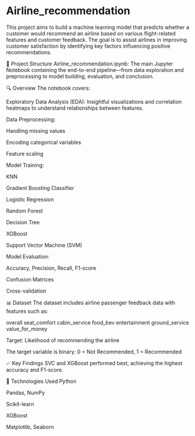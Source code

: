 # Airline_recommendation

This project aims to build a machine learning model that predicts whether a customer would recommend an airline based on various flight-related features and customer feedback. The goal is to assist airlines in improving customer satisfaction by identifying key factors influencing positive recommendations.

📁 Project Structure
Airline_recommendation.ipynb: The main Jupyter Notebook containing the end-to-end pipeline—from data exploration and preprocessing to model building, evaluation, and conclusion.

🔍 Overview
The notebook covers:

Exploratory Data Analysis (EDA): Insightful visualizations and correlation heatmaps to understand relationships between features.

Data Preprocessing:

Handling missing values

Encoding categorical variables

Feature scaling

Model Training:

KNN 

Gradient Boosting Classifier

Logistic Regression

Random Forest

Decision Tree

XGBoost

Support Vector Machine (SVM)

Model Evaluation:

Accuracy, Precision, Recall, F1-score

Confusion Matrices

Cross-validation

📊 Dataset
The dataset includes airline passenger feedback data with features such as:

overall	seat_comfort	cabin_service	food_bev	entertainment	ground_service	value_for_money 


Target: Likelihood of recommending the airline

The target variable is binary: 0 = Not Recommended, 1 = Recommended

✅ Key Findings
SVC and XGBoost performed best, achieving the highest accuracy and F1-score.

🧰 Technologies Used
Python

Pandas, NumPy

Scikit-learn

XGBoost

Matplotlib, Seaborn
